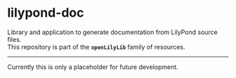 lilypond-doc
============

Library and application to generate documentation from LilyPond source files.  
This repository is part of the **`openLilyLib`** family of resources.

---

Currently this is only a placeholder for future development.
